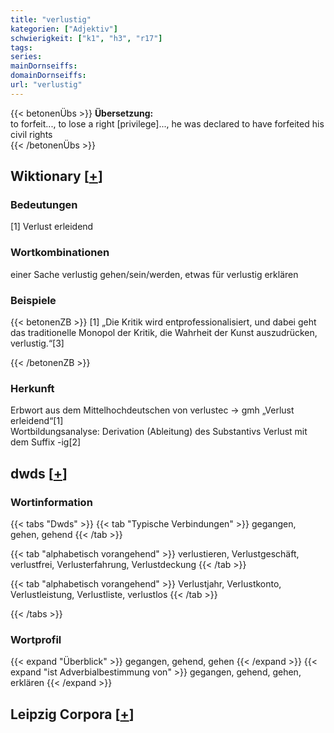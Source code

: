 ```yaml
---
title: "verlustig"
kategorien: ["Adjektiv"]
schwierigkeit: ["k1", "h3", "r17"]
tags:
series:
mainDornseiffs:
domainDornseiffs:
url: "verlustig"
---
```


{{< betonenÜbs >}}
**Übersetzung:**  
to forfeit..., to lose a right [privilege]..., he was declared to have forfeited his civil  rights  
{{< /betonenÜbs >}}

## Wiktionary [[+](https://de.wiktionary.org/wiki/verlustig)]

### Bedeutungen
[1] Verlust erleidend  

### Wortkombinationen
einer Sache verlustig gehen/sein/werden, etwas für verlustig erklären  

### Beispiele
{{< betonenZB >}}
[1] „Die Kritik wird entprofessionalisiert, und dabei geht das traditionelle Monopol der Kritik, die Wahrheit der Kunst auszudrücken, verlustig.“[3]  

{{< /betonenZB >}}
### Herkunft
Erbwort aus dem Mittelhochdeutschen von verlustec → gmh „Verlust erleidend“[1]  
Wortbildungsanalyse: Derivation (Ableitung) des Substantivs Verlust mit dem Suffix -ig[2]  



## dwds [[+](https://www.dwds.de/wb/verlustig)]

### Wortinformation
{{< tabs "Dwds" >}}
{{< tab "Typische Verbindungen" >}}
gegangen, gehen, gehend
{{< /tab >}}

{{< tab "alphabetisch vorangehend" >}}
verlustieren, Verlustgeschäft, verlustfrei, Verlusterfahrung, Verlustdeckung
{{< /tab >}}

{{< tab "alphabetisch vorangehend" >}}
Verlustjahr, Verlustkonto, Verlustleistung, Verlustliste, verlustlos
{{< /tab >}}

{{< /tabs >}}

### Wortprofil
{{< expand "Überblick" >}} gegangen, gehend, gehen {{< /expand >}}
{{< expand "ist Adverbialbestimmung von" >}} gegangen, gehend, gehen, erklären {{< /expand >}}

## Leipzig Corpora [[+](https://corpora.uni-leipzig.de/en/res?word=verlustig&corpusId=deu_newscrawl-public_2018)]

